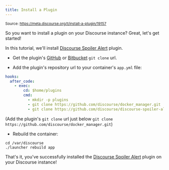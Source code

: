 ```yaml
---
title: Install a Plugin
---
```


<small class="doc-source">Source: https://meta.discourse.org/t/install-a-plugin/19157</small>

So you want to install a plugin on your Discourse instance? Great, let's get started!

In this tutorial, we'll install [Discourse Spoiler Alert](https://github.com/discourse/discourse-spoiler-alert) plugin.

* Get the plugin's [GitHub](https://github.com/) or [Bitbucket](https://bitbucket.org/) `git clone` url.

* Add the plugin's repository url to your container's `app.yml` file:

```yml
hooks:
  after_code:
    - exec:
        cd: $home/plugins
        cmd:
          - mkdir -p plugins
          - git clone https://github.com/discourse/docker_manager.git
          - git clone https://github.com/discourse/discourse-spoiler-alert.git
```

(Add the plugin's `git clone` url just below `git clone https://github.com/discourse/docker_manager.git`)

* Rebuild the container:

```
cd /var/discourse
./launcher rebuild app
```

That's it, you've successfully installed the [Discourse Spoiler Alert](https://github.com/discourse/discourse-spoiler-alert) plugin on your Discourse instance!

